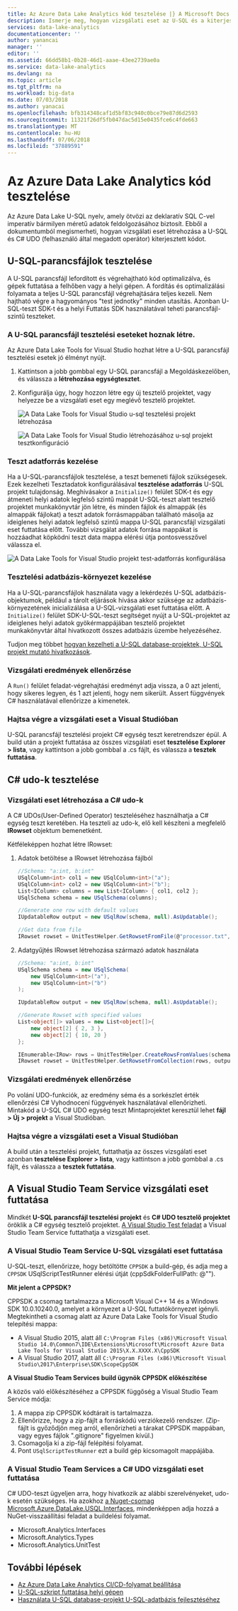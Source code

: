 ```yaml
---
title: Az Azure Data Lake Analytics kód tesztelése |} A Microsoft Docs
description: Ismerje meg, hogyan vizsgálati eset az U-SQL és a kiterjesztett C#-kód hozzáadása az Azure Data Lake Analytics.
services: data-lake-analytics
documentationcenter: ''
author: yanancai
manager: ''
editor: ''
ms.assetid: 66dd58b1-0b28-46d1-aaae-43ee2739ae0a
ms.service: data-lake-analytics
ms.devlang: na
ms.topic: article
ms.tgt_pltfrm: na
ms.workload: big-data
ms.date: 07/03/2018
ms.author: yanacai
ms.openlocfilehash: bfb314348caf1d5bf83c940c0bce79e87d6d2593
ms.sourcegitcommit: 11321f26df5fb047dac5d15e0435fce6c4fde663
ms.translationtype: MT
ms.contentlocale: hu-HU
ms.lasthandoff: 07/06/2018
ms.locfileid: "37889591"
---
```

# <a name="how-to-test-your-azure-data-lake-analytics-code"></a>Az Azure Data Lake Analytics kód tesztelése

Az Azure Data Lake U-SQL nyelv, amely ötvözi az deklaratív SQL C-vel imperatív bármilyen méretű adatok feldolgozásához biztosít. Ebből a dokumentumból megismerheti, hogyan vizsgálati eset létrehozása a U-SQL és C# UDO (felhasználó által megadott operátor) kiterjesztett kódot.

## <a name="test-u-sql-scripts"></a>U-SQL-parancsfájlok tesztelése

A U-SQL parancsfájl lefordított és végrehajtható kód optimalizálva, és gépek futtatása a felhőben vagy a helyi gépen. A fordítás és optimalizálási folyamata a teljes U-SQL parancsfájl végrehajtására teljes kezeli. Nem hajtható végre a hagyományos "test jednotky" minden utasítás. Azonban U-SQL-teszt SDK-t és a helyi Futtatás SDK használatával teheti parancsfájl-szintű teszteket.

### <a name="create-test-cases-for-u-sql-script"></a>A U-SQL parancsfájl tesztelési eseteket hoznak létre.

Az Azure Data Lake Tools for Visual Studio hozhat létre a U-SQL parancsfájl tesztelési esetek jó élményt nyújt.

1.  Kattintson a jobb gombbal egy U-SQL parancsfájl a Megoldáskezelőben, és válassza a **létrehozása egységtesztet**.
2.  Konfigurálja úgy, hogy hozzon létre egy új tesztelő projektet, vagy helyezze be a vizsgálati eset egy meglévő tesztelő projektet.

    ![A Data Lake Tools for Visual Studio u-sql tesztelési projekt létrehozása](./media/data-lake-analytics-cicd-test/data-lake-tools-create-usql-test-project.png) 

    ![A Data Lake Tools for Visual Studio létrehozásához u-sql projekt tesztkonfiguráció](./media/data-lake-analytics-cicd-test/data-lake-tools-create-usql-test-project-configure.png) 

### <a name="manage-test-data-source"></a>Teszt adatforrás kezelése

Ha a U-SQL-parancsfájlok tesztelése, a teszt bemeneti fájlok szükségesek. Ezek kezelheti Tesztadatok konfigurálásával **tesztelése adatforrás** U-SQL projekt tulajdonság. Meghívásakor a `Initialize()` felület SDK-t és egy átmeneti helyi adatok legfelső szintű mappát U-SQL-teszt alatt tesztelő projektet munkakönyvtár jön létre, és minden fájlok és almappák (és almappák fájlokat) a teszt adatok forrásmappában található másolja az ideiglenes helyi adatok legfelső szintű mappa U-SQL parancsfájl vizsgálati eset futtatása előtt. További vizsgálat adatok forrása mappákat is hozzáadhat köpködni teszt data mappa elérési útja pontosvesszővel válassza el.

![A Data Lake Tools for Visual Studio projekt test-adatforrás konfigurálása](./media/data-lake-analytics-cicd-test/data-lake-tools-configure-project-test-data-source.png)

### <a name="manage-database-environment-for-test"></a>Tesztelési adatbázis-környezet kezelése

Ha a U-SQL-parancsfájlok használata vagy a lekérdezés U-SQL adatbázis-objektumok, például a tárolt eljárások hívása akkor szüksége az adatbázis-környezetének inicializálása a U-SQL-vizsgálati eset futtatása előtt. A `Initialize()` felület SDK-U-SQL-teszt segítséget nyújt a U-SQL-projektet az ideiglenes helyi adatok gyökérmappájában tesztelő projektet munkakönyvtár által hivatkozott összes adatbázis üzembe helyezéséhez. 

Tudjon meg többet [hogyan kezelheti a U-SQL database-projektek, U-SQL projekt mutató hivatkozások](data-lake-analytics-data-lake-tools-develop-usql-database.md#reference-a-u-sql-database-project).

### <a name="verify-test-results"></a>Vizsgálati eredmények ellenőrzése

A `Run()` felület feladat-végrehajtási eredményt adja vissza, a 0 azt jelenti, hogy sikeres legyen, és 1 azt jelenti, hogy nem sikerült. Assert függvények C# használatával ellenőrizze a kimenetek. 

### <a name="execute-test-cases-in-visual-studio"></a>Hajtsa végre a vizsgálati eset a Visual Studióban

U-SQL parancsfájl tesztelési projekt C# egység teszt keretrendszer épül. A build után a projekt futtatása az összes vizsgálati eset **tesztelése Explorer > lista**, vagy kattintson a jobb gombbal a .cs fájlt, és válassza a **tesztek futtatása**.

## <a name="test-c-udos"></a>C# udo-k tesztelése

### <a name="create-test-cases-for-c-udos"></a>Vizsgálati eset létrehozása a C# udo-k

A C# UDOs(User-Defined Operator) teszteléséhez használhatja a C# egység teszt keretében. Ha teszteli az udo-k, elő kell készíteni a megfelelő **IRowset** objektum bemenetként.

Kétféleképpen hozhat létre IRowset:

1.  Adatok betöltése a IRowset létrehozása fájlból

    ```csharp
    //Schema: "a:int, b:int"
    USqlColumn<int> col1 = new USqlColumn<int>("a");
    USqlColumn<int> col2 = new USqlColumn<int>("b");
    List<IColumn> columns = new List<IColumn> { col1, col2 };
    USqlSchema schema = new USqlSchema(columns);

    //Generate one row with default values
    IUpdatableRow output = new USqlRow(schema, null).AsUpdatable();

    //Get data from file
    IRowset rowset = UnitTestHelper.GetRowsetFromFile(@"processor.txt", schema, output.AsReadOnly(), discardAdditionalColumns: true, rowDelimiter: null, columnSeparator: '\t');
    ```

2.  Adatgyűjtés IRowset létrehozása származó adatok használata

    ```csharp
    //Schema: "a:int, b:int"
    USqlSchema schema = new USqlSchema(
        new USqlColumn<int>("a"),
        new USqlColumn<int>("b")
    );

    IUpdatableRow output = new USqlRow(schema, null).AsUpdatable();

    //Generate Rowset with specified values
    List<object[]> values = new List<object[]>{
        new object[2] { 2, 3 },
        new object[2] { 10, 20 }
    };

    IEnumerable<IRow> rows = UnitTestHelper.CreateRowsFromValues(schema, values);
    IRowset rowset = UnitTestHelper.GetRowsetFromCollection(rows, output.AsReadOnly());
    ```

### <a name="verify-test-results"></a>Vizsgálati eredmények ellenőrzése

Po volání UDO-funkciók, az eredmény séma és a sorkészlet érték ellenőrzési C# Vyhodnocení függvények használatával ellenőrizheti. Mintakód a U-SQL C# UDO egység teszt Mintaprojektet keresztül lehet **fájl > Új > projekt** a Visual Studióban.

### <a name="execute-test-cases-in-visual-studio"></a>Hajtsa végre a vizsgálati eset a Visual Studióban

A build után a tesztelési projekt, futtathatja az összes vizsgálati eset azonban **tesztelése Explorer > lista**, vagy kattintson a jobb gombbal a .cs fájlt, és válassza a **tesztek futtatása**.

## <a name="run-test-cases-in-visual-studio-team-service"></a>A Visual Studio Team Service vizsgálati eset futtatása

Mindkét **U-SQL parancsfájl tesztelési projekt** és **C# UDO tesztelő projektet** öröklik a C# egység tesztelő projektet. [A Visual Studio Test feladat](https://docs.microsoft.com/vsts/pipelines/test/getting-started-with-continuous-testing?view=vsts) a Visual Studio Team Service futtathatja a vizsgálati eset. 

### <a name="run-u-sql-test-cases-in-visual-studio-team-service"></a>A Visual Studio Team Service U-SQL vizsgálati eset futtatása

U-SQL-teszt, ellenőrizze, hogy betöltötte `CPPSDK` a build-gép, és adja meg a `CPPSDK` USqlScriptTestRunner elérési útját (cppSdkFolderFullPath: @"").

**Mit jelent a CPPSDK?**

CPPSDK a csomag tartalmazza a Microsoft Visual C++ 14 és a Windows SDK 10.0.10240.0, amelyet a környezet a U-SQL futtatókörnyezet igényli. Megtekintheti a csomag alatt az Azure Data Lake Tools for Visual Studio telepítési mappa:

- A Visual Studio 2015, alatt áll `C:\Program Files (x86)\Microsoft Visual Studio 14.0\Common7\IDE\Extensions\Microsoft\Microsoft Azure Data Lake Tools for Visual Studio 2015\X.X.XXXX.X\CppSDK`
- A Visual Studio 2017, alatt áll `C:\Program Files (x86)\Microsoft Visual Studio\2017\Enterprise\SDK\ScopeCppSDK`

**A Visual Studio Team Services build ügynök CPPSDK előkészítése**

A közös való előkészítéséhez a CPPSDK függőség a Visual Studio Team Service módja:

1.  A mappa zip CPPSDK kódtárait is tartalmazza.
2.  Ellenőrizze, hogy a zip-fájlt a forráskódú verziókezelő rendszer. (Zip-fájlt is győződjön meg arról, ellenőrizheti a tárakat CPPSDK mappában, vagy egyes fájlok ".gitignore" figyelmen kívül.)
3.  Csomagolja ki a zip-fájl felépítési folyamat.
4.  Pont `USqlScriptTestRunner` ezt a build gép kicsomagolt mappájába.

### <a name="run-c-udo-test-cases-in-visual-studio-team-service"></a>A Visual Studio Team Services a C# UDO vizsgálati eset futtatása

C# UDO-teszt ügyeljen arra, hogy hivatkozik az alábbi szerelvényeket, udo-k esetén szükséges. Ha azokhoz [a Nuget-csomag Microsoft.Azure.DataLake.USQL.Interfaces](https://www.nuget.org/packages/Microsoft.Azure.DataLake.USQL.Interfaces/), mindenképpen adja hozzá a NuGet-visszaállítási feladat a buildelési folyamat.

* Microsoft.Analytics.Interfaces
* Microsoft.Analytics.Types
* Microsoft.Analytics.UnitTest

## <a name="next-steps"></a>További lépések

- [Az Azure Data Lake Analytics CI/CD-folyamat beállítása](data-lake-analytics-cicd-overview.md)
- [U-SQL-szkript futtatása helyi gépen](data-lake-analytics-data-lake-tools-local-run.md)
- [Használata U-SQL database-projekt U-SQL-adatbázis fejlesztéséhez](data-lake-analytics-data-lake-tools-develop-usql-database.md)

